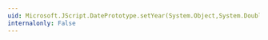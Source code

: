 ```yaml
---
uid: Microsoft.JScript.DatePrototype.setYear(System.Object,System.Double)
internalonly: False
---
```

